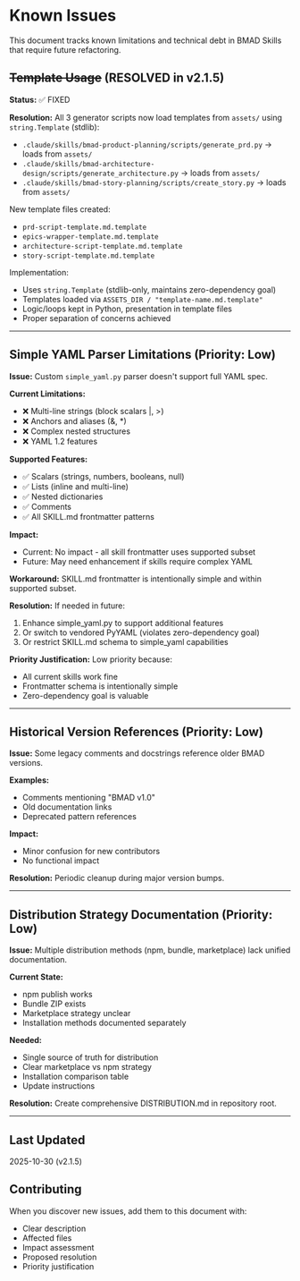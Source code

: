 # Known Issues

This document tracks known limitations and technical debt in BMAD Skills that require future refactoring.

## ~~Template Usage~~ (RESOLVED in v2.1.5)

**Status:** ✅ FIXED

**Resolution:** All 3 generator scripts now load templates from `assets/` using `string.Template` (stdlib):
- `.claude/skills/bmad-product-planning/scripts/generate_prd.py` → loads from `assets/`
- `.claude/skills/bmad-architecture-design/scripts/generate_architecture.py` → loads from `assets/`
- `.claude/skills/bmad-story-planning/scripts/create_story.py` → loads from `assets/`

New template files created:
- `prd-script-template.md.template`
- `epics-wrapper-template.md.template`
- `architecture-script-template.md.template`
- `story-script-template.md.template`

Implementation:
- Uses `string.Template` (stdlib-only, maintains zero-dependency goal)
- Templates loaded via `ASSETS_DIR / "template-name.md.template"`
- Logic/loops kept in Python, presentation in template files
- Proper separation of concerns achieved

---

## Simple YAML Parser Limitations (Priority: Low)

**Issue:** Custom `simple_yaml.py` parser doesn't support full YAML spec.

**Current Limitations:**
- ❌ Multi-line strings (block scalars |, >)
- ❌ Anchors and aliases (&, *)
- ❌ Complex nested structures
- ❌ YAML 1.2 features

**Supported Features:**
- ✅ Scalars (strings, numbers, booleans, null)
- ✅ Lists (inline and multi-line)
- ✅ Nested dictionaries
- ✅ Comments
- ✅ All SKILL.md frontmatter patterns

**Impact:**
- Current: No impact - all skill frontmatter uses supported subset
- Future: May need enhancement if skills require complex YAML

**Workaround:**
SKILL.md frontmatter is intentionally simple and within supported subset.

**Resolution:**
If needed in future:
1. Enhance simple_yaml.py to support additional features
2. Or switch to vendored PyYAML (violates zero-dependency goal)
3. Or restrict SKILL.md schema to simple_yaml capabilities

**Priority Justification:**
Low priority because:
- All current skills work fine
- Frontmatter schema is intentionally simple
- Zero-dependency goal is valuable

---

## Historical Version References (Priority: Low)

**Issue:** Some legacy comments and docstrings reference older BMAD versions.

**Examples:**
- Comments mentioning "BMAD v1.0"
- Old documentation links
- Deprecated pattern references

**Impact:**
- Minor confusion for new contributors
- No functional impact

**Resolution:**
Periodic cleanup during major version bumps.

---

## Distribution Strategy Documentation (Priority: Low)

**Issue:** Multiple distribution methods (npm, bundle, marketplace) lack unified documentation.

**Current State:**
- npm publish works
- Bundle ZIP exists
- Marketplace strategy unclear
- Installation methods documented separately

**Needed:**
- Single source of truth for distribution
- Clear marketplace vs npm strategy
- Installation comparison table
- Update instructions

**Resolution:**
Create comprehensive DISTRIBUTION.md in repository root.

---

## Last Updated
2025-10-30 (v2.1.5)

## Contributing
When you discover new issues, add them to this document with:
- Clear description
- Affected files
- Impact assessment
- Proposed resolution
- Priority justification
